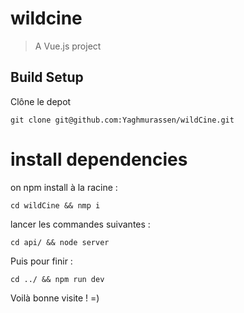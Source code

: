 # wildcine

> A Vue.js project

## Build Setup
Clône le depot

    git clone git@github.com:Yaghmurassen/wildCine.git

# install dependencies
on npm install à la racine :

    cd wildCine && nmp i

lancer les commandes suivantes :

    cd api/ && node server

Puis pour finir :

    cd ../ && npm run dev


Voilà bonne visite ! =)

 




